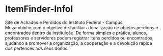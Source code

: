 # ItemFinder-InfoI
Site de Achados e Perdidos do Instituto Federal - Campus Muzambinho,com o objetivo de facilitar a localização de objetos perdidos e encontrados dentro da instituição.
De forma simples e prática, alunos, professores e servidores podem registrar itens perdidos ou encontrados, ajudando a promover a organização, a cooperação e a devolução rápida dos pertences aos seus donos.
